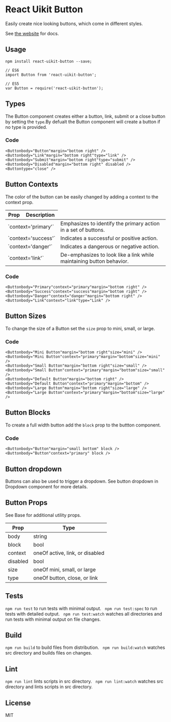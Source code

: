 # React Uikit Button

Easily create nice looking buttons, which come in different styles.

See [the website](http://otissv.github.io/react-uikit-components) for docs.

## Usage

    npm install react-uikit-button --save;

    // ES6
    import Button from 'react-uikit-button';

    // ES5
    var Button = require('react-uikit-button');

## Types

The Button component creates either a button, link, submit or a close button by setting the <code>type</code>.By defualt the Button component will create a button if no type is provided.


### Code

    <Buttonbody="Button"margin="bottom right" />
    <Buttonbody="Link"margin="bottom right"type="link" />
    <Buttonbody="Submit"margin="bottom right"type="submit" />
    <Buttonbody="Disabled"margin="bottom right" disabled />
    <Buttontype="close" />

## Button Contexts

The color of the button can be easily changed by adding a context to the context prop.

<table class="uk-table" data-kitid="cj4n6enoi0008aiufmtr96ay5">

<thead>

<tr>

<th>Prop</th>

<th>Description</th>

</tr>

</thead>

<tbody>

<tr data-kitid="tablerow-0-cj4n6enoi0008aiufmtr96ay5">

<td colspan="2" data-kitid="tabledata-[0, 0]-cj4n6enoi0008aiufmtr96ay5">`context='primary'`</td>

<td data-kitid="tabledata-[0, 1]-cj4n6enoi0008aiufmtr96ay5">Emphasizes to identify the primary action in a set of buttons.</td>

</tr>

<tr data-kitid="tablerow-1-cj4n6enoi0008aiufmtr96ay5">

<td colspan="2" data-kitid="tabledata-[1, 0]-cj4n6enoi0008aiufmtr96ay5">`context='success'`</td>

<td data-kitid="tabledata-[1, 1]-cj4n6enoi0008aiufmtr96ay5">Indicates a successful or positive action.</td>

</tr>

<tr data-kitid="tablerow-2-cj4n6enoi0008aiufmtr96ay5">

<td colspan="2" data-kitid="tabledata-[2, 0]-cj4n6enoi0008aiufmtr96ay5">`context='danger'`</td>

<td data-kitid="tabledata-[2, 1]-cj4n6enoi0008aiufmtr96ay5">Indicates a dangerous or negative action.</td>

</tr>

<tr data-kitid="tablerow-3-cj4n6enoi0008aiufmtr96ay5">

<td colspan="2" data-kitid="tabledata-[3, 0]-cj4n6enoi0008aiufmtr96ay5">`context='link'`</td>

<td data-kitid="tabledata-[3, 1]-cj4n6enoi0008aiufmtr96ay5">De-emphasizes to look like a link while maintaining button behavior.</td>

</tr>

</tbody>

</table>



### Code

    <Buttonbody="Primary"context="primary"margin="bottom right" />
    <Buttonbody="Success"context="success"margin="bottom right" />
    <Buttonbody="Danger"context="danger"margin="bottom right" />
    <Buttonbody="Link"context="link"type="Link" />

## Button Sizes

To change the size of a Button set the <code>size</code> prop to mini, small, or large.


### Code

    <Buttonbody="Mini Button"margin="bottom right"size="mini" />
    <Buttonbody="Mini Button"context="primary"margin="bottom"size="mini" />
    <Buttonbody="Small Button"margin="bottom right"size="small" />
    <Buttonbody="Small Button"context="primary"margin="bottom"size="small" />
    <Buttonbody="Default Button"margin="bottom right" />
    <Buttonbody="Default Button"context="primary"margin="bottom" />
    <Buttonbody="Large Button"margin="bottom right"size="large" />
    <Buttonbody="Large Button"context="primary"margin="bottom"size="large" />

## Button Blocks

To create a full width button add the <code>block</code> prop to the buttton component.


### Code

    <Buttonbody="Button"margin="small bottom" block />
    <Buttonbody="Button"context="primary" block />

## Button dropdown

Buttons can also be used to trigger a dropdown. See button dropdown in Dropdown component for more details.

## Button Props

See Base for additional utility props.

<table class="uk-table" data-kitid="cj4n6enqi000qaiufezv6eyca">

<thead>

<tr>

<th>Prop</th>

<th>Type</th>

</tr>

</thead>

<tbody>

<tr data-kitid="tablerow-0-cj4n6enqi000qaiufezv6eyca">

<td colspan="1" data-kitid="tabledata-[0, 0]-cj4n6enqi000qaiufezv6eyca">body</td>

<td data-kitid="tabledata-[0, 1]-cj4n6enqi000qaiufezv6eyca">string</td>

</tr>

<tr data-kitid="tablerow-1-cj4n6enqi000qaiufezv6eyca">

<td colspan="1" data-kitid="tabledata-[1, 0]-cj4n6enqi000qaiufezv6eyca">block</td>

<td data-kitid="tabledata-[1, 1]-cj4n6enqi000qaiufezv6eyca">bool</td>

</tr>

<tr data-kitid="tablerow-2-cj4n6enqi000qaiufezv6eyca">

<td colspan="1" data-kitid="tabledata-[2, 0]-cj4n6enqi000qaiufezv6eyca">context</td>

<td data-kitid="tabledata-[2, 1]-cj4n6enqi000qaiufezv6eyca">oneOf active, link, or disabled</td>

</tr>

<tr data-kitid="tablerow-3-cj4n6enqi000qaiufezv6eyca">

<td colspan="1" data-kitid="tabledata-[3, 0]-cj4n6enqi000qaiufezv6eyca">disabled</td>

<td data-kitid="tabledata-[3, 1]-cj4n6enqi000qaiufezv6eyca">bool</td>

</tr>

<tr data-kitid="tablerow-4-cj4n6enqi000qaiufezv6eyca">

<td colspan="1" data-kitid="tabledata-[4, 0]-cj4n6enqi000qaiufezv6eyca">size</td>

<td data-kitid="tabledata-[4, 1]-cj4n6enqi000qaiufezv6eyca">oneOf mini, small, or large</td>

</tr>

<tr data-kitid="tablerow-5-cj4n6enqi000qaiufezv6eyca">

<td colspan="1" data-kitid="tabledata-[5, 0]-cj4n6enqi000qaiufezv6eyca">type</td>

<td data-kitid="tabledata-[5, 1]-cj4n6enqi000qaiufezv6eyca">oneOf button, close, or link</td>

</tr>

</tbody>

</table>

## Tests

`npm run test` to run tests with minimal output.  
`npm run test:spec` to run tests with detailed output.  
`npm run test:watch` watches all directories and run tests with minimal output on file changes.  

## Build
`npm run build` to build files from distribution.  
`npm run build:watch` watches src directory and builds files on changes.  

## Lint
`npm run lint` lints scripts in src directory.  
`npm run lint:watch` watches src directory and lints scripts in src directory.  

## License
MIT